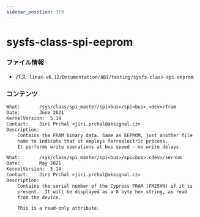 ```yaml
---
sidebar_position: 319
---
```

# sysfs-class-spi-eeprom

### ファイル情報

- パス: `linux-v6.12/Documentation/ABI/testing/sysfs-class-spi-eeprom`

### コンテンツ

```txt
What:		/sys/class/spi_master/spi<bus>/spi<bus>.<dev>/fram
Date:		June 2021
KernelVersion:	5.14
Contact:	Jiri Prchal <jiri.prchal@aksignal.cz>
Description:
	Contains the FRAM binary data. Same as EEPROM, just another file
	name to indicate that it employs ferroelectric process.
	It performs write operations at bus speed - no write delays.

What:		/sys/class/spi_master/spi<bus>/spi<bus>.<dev>/sernum
Date:		May 2021
KernelVersion:	5.14
Contact:	Jiri Prchal <jiri.prchal@aksignal.cz>
Description:
	Contains the serial number of the Cypress FRAM (FM25VN) if it is
	present.  It will be displayed as a 8 byte hex string, as read
	from the device.

	This is a read-only attribute.

```
